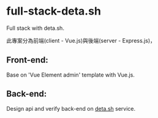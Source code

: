 # full-stack-deta.sh

Full stack with deta.sh.

此專案分為前端(client - Vue.js)與後端(server - Express.js)，

## Front-end:

Base on 'Vue Element admin' template with Vue.js.

## Back-end:

Design api and verify back-end on [deta.sh](https://www.deta.sh/) service.
